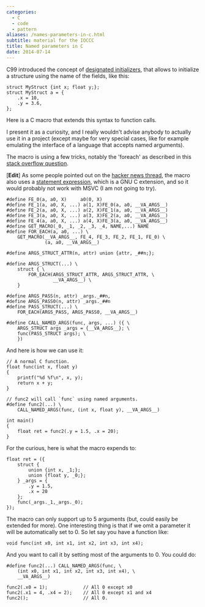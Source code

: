 ```yaml
---
categories:
  - C
  - code
  - pattern
aliases: /names-parameters-in-c.html
subtitle: material for the IOCCC
title: Named parameters in C
date: 2014-07-14
---
```



C99 introduced the concept of [designated initializers], that allows to
initialize a structure using the name of the fields, like this:

    struct MyStruct {int x; float y;};
    struct MyStruct a = {
        .x = 10,
        .y = 3.6,
    };

Here is a C macro that extends this syntax to function calls.

I present it as a curiosity, and I really wouldn't advise anybody to actually
use it in a project (except maybe for very special cases, like for example
emulating the interface of a language that accepts named arguments).

The macro is using a few tricks, notably the 'foreach' as described in this
[stack overflow question][foreach].

[**Edit**] As some people pointed out on the [hacker news thread], the macro
also uses a [statement expression], which is a GNU C extension, and so it would
probably not work with MSVC (I am not going to try).


    #define FE_0(a, a0, X)     a0(0, X)
    #define FE_1(a, a0, X, ...) a(1, X)FE_0(a, a0, __VA_ARGS__)
    #define FE_2(a, a0, X, ...) a(2, X)FE_1(a, a0, __VA_ARGS__)
    #define FE_3(a, a0, X, ...) a(3, X)FE_2(a, a0, __VA_ARGS__)
    #define FE_4(a, a0, X, ...) a(4, X)FE_3(a, a0, __VA_ARGS__)
    #define GET_MACRO(_0, _1, _2, _3, _4, NAME,...) NAME
    #define FOR_EACH(a, a0, ...) \
        GET_MACRO(__VA_ARGS__, FE_4, FE_3, FE_2, FE_1, FE_0) \
                  (a, a0, __VA_ARGS__)
    
    #define ARGS_STRUCT_ATTR(n, attr) union {attr, _##n;};
    
    #define ARGS_STRUCT(...) \
        struct { \
            FOR_EACH(ARGS_STRUCT_ATTR, ARGS_STRUCT_ATTR, \
                     __VA_ARGS__) \
        }
    
    #define ARGS_PASS(n, attr) _args._##n,
    #define ARGS_PASS0(n, attr) _args._##n
    #define PASS_STRUCT(...) \
        FOR_EACH(ARGS_PASS, ARGS_PASS0, __VA_ARGS__)
    
    #define CALL_NAMED_ARGS(func, args, ...) ({ \
        ARGS_STRUCT args _args = {__VA_ARGS__}; \
        func(PASS_STRUCT args); \
        })

And here is how we can use it:

    // A normal C function.
    float func(int x, float y)
    {
        printf("%d %f\n", x, y);
        return x + y;
    }
    
    // func2 will call `func` using named arguments.
    #define func2(...) \
        CALL_NAMED_ARGS(func, (int x, float y), __VA_ARGS__)
    
    int main()
    {
        float ret = func2(.y = 1.5, .x = 20);
    }

For the curious, here is what the macro expends to:

    float ret = ({
        struct {
            union {int x, _1;};
            union {float y, _0;};
        } _args = {
            .y = 1.5,
            .x = 20
        };
        func(_args._1,_args._0);
    });


The macro can only support up to 5 arguments (but, could easily be extended for
more).  One interesting thing is that if we omit a parameter it will be
automatically set to 0.  So let say you have a function like:

    void func(int x0, int x1, int x2, int x3, int x4);

And you want to call it by setting most of the arguments to 0.  You could do:

    #define func2(...) CALL_NAMED_ARGS(func, \
        (int x0, int x1, int x2, int x3, int x4), \
        __VA_ARGS__)
    
    func2(.x0 = 1);             // All 0 except x0
    func2(.x1 = 4, .x4 = 2);    // All 0 except x1 and x4
    func2();                    // All 0.

[designated initializers]: https://gcc.gnu.org/onlinedocs/gcc/Designated-Inits.html
[foreach]: http://stackoverflow.com/questions/1872220/is-it-possible-to-iterate-over-arguments-in-variadic-macros
[hacker news thread]: https://news.ycombinator.com/item?id=8029606
[statement expression]: https://gcc.gnu.org/onlinedocs/gcc/Statement-Exprs.html
